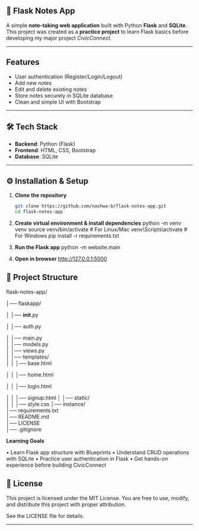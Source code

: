 ## 📝 Flask Notes App

A simple **note-taking web application** built with Python **Flask** and **SQLite**.  
This project was created as a **practice project** to learn Flask basics before developing my major project *CivicConnect*.  

---

## Features
- User authentication (Register/Login/Logout)
- Add new notes
- Edit and delete existing notes
- Store notes securely in SQLite database
- Clean and simple UI with Bootstrap

---

## 🛠 Tech Stack
- **Backend**: Python (Flask)  
- **Frontend**: HTML, CSS, Bootstrap  
- **Database**: SQLite  

---

## ⚙️ Installation & Setup

1. **Clone the repository**
   ```bash
   git clone https://github.com/nashwa-b/flask-notes-app.git
   cd flask-notes-app
   
2. **Create virtual environment & install dependencies**
    python -m venv venv
source venv/bin/activate   # For Linux/Mac
venv\Scripts\activate      # For Windows
pip install -r requirements.txt

3. **Run the Flask app**
   python -m website.main

4. **Open in browser**
   http://127.0.0.1:5000



## 📂 Project Structure

flask-notes-app/

│── flaskapp/  

│   │── __init__.py 

│   │── auth.py  

│   │── main.py             
│   │── models.py            
│   │── views.py             
│   │── templates/           
│   │   │── base.html

│   │   │── home.html

│   │   │── login.html

│   │   │── signup.html
│   │── static/              
│   │   │── style.css
│── instance/                
│── requirements.txt         
│── README.md               
│── LICENSE                  
│── .gitignore               



**Learning Goals**

• Learn Flask app structure with Blueprints
• Understand CRUD operations with SQLite
• Practice user authentication in Flask
• Get hands-on experience before building CivicConnect

## 📜 License

This project is licensed under the MIT License.
You are free to use, modify, and distribute this project with proper attribution.

See the LICENSE
 file for details.

 
---



